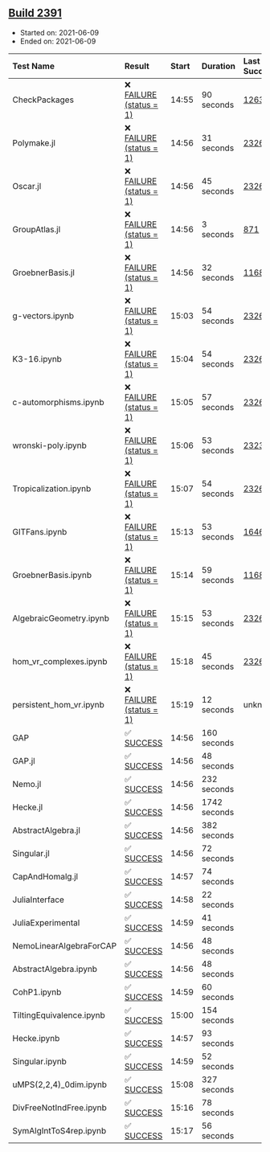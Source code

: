 ## [Build 2391](https://oscarci.mathematik.uni-kl.de/job/oscar-stable/2391/)

* Started on: 2021-06-09
* Ended on: 2021-06-09

| Test Name    | Result | Start | Duration | Last Success | First Failure |
|:-------------|:-------|:------|:---------|:-------------|:--------------|
| CheckPackages | ❌ [FAILURE (status = 1)](https://oscarci.mathematik.uni-kl.de/job/oscar-stable/2391/artifact/logs/build-2391/CheckPackages.log) | 14:55 | 90 seconds | [1263](https://oscarci.mathematik.uni-kl.de/job/oscar-stable/1263/) | [1264](https://oscarci.mathematik.uni-kl.de/job/oscar-stable/1264/) |
| Polymake.jl | ❌ [FAILURE (status = 1)](https://oscarci.mathematik.uni-kl.de/job/oscar-stable/2391/artifact/logs/build-2391/Polymake.jl.log) | 14:56 | 31 seconds | [2326](https://oscarci.mathematik.uni-kl.de/job/oscar-stable/2326/) | [2327](https://oscarci.mathematik.uni-kl.de/job/oscar-stable/2327/) |
| Oscar.jl | ❌ [FAILURE (status = 1)](https://oscarci.mathematik.uni-kl.de/job/oscar-stable/2391/artifact/logs/build-2391/Oscar.jl.log) | 14:56 | 45 seconds | [2326](https://oscarci.mathematik.uni-kl.de/job/oscar-stable/2326/) | [2327](https://oscarci.mathematik.uni-kl.de/job/oscar-stable/2327/) |
| GroupAtlas.jl | ❌ [FAILURE (status = 1)](https://oscarci.mathematik.uni-kl.de/job/oscar-stable/2391/artifact/logs/build-2391/GroupAtlas.jl.log) | 14:56 | 3 seconds | [871](https://oscarci.mathematik.uni-kl.de/job/oscar-stable/871/) | [872](https://oscarci.mathematik.uni-kl.de/job/oscar-stable/872/) |
| GroebnerBasis.jl | ❌ [FAILURE (status = 1)](https://oscarci.mathematik.uni-kl.de/job/oscar-stable/2391/artifact/logs/build-2391/GroebnerBasis.jl.log) | 14:56 | 32 seconds | [1168](https://oscarci.mathematik.uni-kl.de/job/oscar-stable/1168/) | [1169](https://oscarci.mathematik.uni-kl.de/job/oscar-stable/1169/) |
| g-vectors.ipynb | ❌ [FAILURE (status = 1)](https://oscarci.mathematik.uni-kl.de/job/oscar-stable/2391/artifact/logs/build-2391/g-vectors.ipynb.log) | 15:03 | 54 seconds | [2326](https://oscarci.mathematik.uni-kl.de/job/oscar-stable/2326/) | [2327](https://oscarci.mathematik.uni-kl.de/job/oscar-stable/2327/) |
| K3-16.ipynb | ❌ [FAILURE (status = 1)](https://oscarci.mathematik.uni-kl.de/job/oscar-stable/2391/artifact/logs/build-2391/K3-16.ipynb.log) | 15:04 | 54 seconds | [2326](https://oscarci.mathematik.uni-kl.de/job/oscar-stable/2326/) | [2327](https://oscarci.mathematik.uni-kl.de/job/oscar-stable/2327/) |
| c-automorphisms.ipynb | ❌ [FAILURE (status = 1)](https://oscarci.mathematik.uni-kl.de/job/oscar-stable/2391/artifact/logs/build-2391/c-automorphisms.ipynb.log) | 15:05 | 57 seconds | [2326](https://oscarci.mathematik.uni-kl.de/job/oscar-stable/2326/) | [2327](https://oscarci.mathematik.uni-kl.de/job/oscar-stable/2327/) |
| wronski-poly.ipynb | ❌ [FAILURE (status = 1)](https://oscarci.mathematik.uni-kl.de/job/oscar-stable/2391/artifact/logs/build-2391/wronski-poly.ipynb.log) | 15:06 | 53 seconds | [2323](https://oscarci.mathematik.uni-kl.de/job/oscar-stable/2323/) | [2324](https://oscarci.mathematik.uni-kl.de/job/oscar-stable/2324/) |
| Tropicalization.ipynb | ❌ [FAILURE (status = 1)](https://oscarci.mathematik.uni-kl.de/job/oscar-stable/2391/artifact/logs/build-2391/Tropicalization.ipynb.log) | 15:07 | 54 seconds | [2326](https://oscarci.mathematik.uni-kl.de/job/oscar-stable/2326/) | [2327](https://oscarci.mathematik.uni-kl.de/job/oscar-stable/2327/) |
| GITFans.ipynb | ❌ [FAILURE (status = 1)](https://oscarci.mathematik.uni-kl.de/job/oscar-stable/2391/artifact/logs/build-2391/GITFans.ipynb.log) | 15:13 | 53 seconds | [1646](https://oscarci.mathematik.uni-kl.de/job/oscar-stable/1646/) | [1647](https://oscarci.mathematik.uni-kl.de/job/oscar-stable/1647/) |
| GroebnerBasis.ipynb | ❌ [FAILURE (status = 1)](https://oscarci.mathematik.uni-kl.de/job/oscar-stable/2391/artifact/logs/build-2391/GroebnerBasis.ipynb.log) | 15:14 | 59 seconds | [1168](https://oscarci.mathematik.uni-kl.de/job/oscar-stable/1168/) | [1169](https://oscarci.mathematik.uni-kl.de/job/oscar-stable/1169/) |
| AlgebraicGeometry.ipynb | ❌ [FAILURE (status = 1)](https://oscarci.mathematik.uni-kl.de/job/oscar-stable/2391/artifact/logs/build-2391/AlgebraicGeometry.ipynb.log) | 15:15 | 53 seconds | [2326](https://oscarci.mathematik.uni-kl.de/job/oscar-stable/2326/) | [2327](https://oscarci.mathematik.uni-kl.de/job/oscar-stable/2327/) |
| hom_vr_complexes.ipynb | ❌ [FAILURE (status = 1)](https://oscarci.mathematik.uni-kl.de/job/oscar-stable/2391/artifact/logs/build-2391/hom_vr_complexes.ipynb.log) | 15:18 | 45 seconds | [2326](https://oscarci.mathematik.uni-kl.de/job/oscar-stable/2326/) | [2327](https://oscarci.mathematik.uni-kl.de/job/oscar-stable/2327/) |
| persistent_hom_vr.ipynb | ❌ [FAILURE (status = 1)](https://oscarci.mathematik.uni-kl.de/job/oscar-stable/2391/artifact/logs/build-2391/persistent_hom_vr.ipynb.log) | 15:19 | 12 seconds | unknown | unknown |
| GAP | ✅ [SUCCESS](https://oscarci.mathematik.uni-kl.de/job/oscar-stable/2391/artifact/logs/build-2391/GAP.log) | 14:56 | 160 seconds |  |  |
| GAP.jl | ✅ [SUCCESS](https://oscarci.mathematik.uni-kl.de/job/oscar-stable/2391/artifact/logs/build-2391/GAP.jl.log) | 14:56 | 48 seconds |  |  |
| Nemo.jl | ✅ [SUCCESS](https://oscarci.mathematik.uni-kl.de/job/oscar-stable/2391/artifact/logs/build-2391/Nemo.jl.log) | 14:56 | 232 seconds |  |  |
| Hecke.jl | ✅ [SUCCESS](https://oscarci.mathematik.uni-kl.de/job/oscar-stable/2391/artifact/logs/build-2391/Hecke.jl.log) | 14:56 | 1742 seconds |  |  |
| AbstractAlgebra.jl | ✅ [SUCCESS](https://oscarci.mathematik.uni-kl.de/job/oscar-stable/2391/artifact/logs/build-2391/AbstractAlgebra.jl.log) | 14:56 | 382 seconds |  |  |
| Singular.jl | ✅ [SUCCESS](https://oscarci.mathematik.uni-kl.de/job/oscar-stable/2391/artifact/logs/build-2391/Singular.jl.log) | 14:56 | 72 seconds |  |  |
| CapAndHomalg.jl | ✅ [SUCCESS](https://oscarci.mathematik.uni-kl.de/job/oscar-stable/2391/artifact/logs/build-2391/CapAndHomalg.jl.log) | 14:57 | 74 seconds |  |  |
| JuliaInterface | ✅ [SUCCESS](https://oscarci.mathematik.uni-kl.de/job/oscar-stable/2391/artifact/logs/build-2391/JuliaInterface.log) | 14:58 | 22 seconds |  |  |
| JuliaExperimental | ✅ [SUCCESS](https://oscarci.mathematik.uni-kl.de/job/oscar-stable/2391/artifact/logs/build-2391/JuliaExperimental.log) | 14:59 | 41 seconds |  |  |
| NemoLinearAlgebraForCAP | ✅ [SUCCESS](https://oscarci.mathematik.uni-kl.de/job/oscar-stable/2391/artifact/logs/build-2391/NemoLinearAlgebraForCAP.log) | 14:56 | 48 seconds |  |  |
| AbstractAlgebra.ipynb | ✅ [SUCCESS](https://oscarci.mathematik.uni-kl.de/job/oscar-stable/2391/artifact/logs/build-2391/AbstractAlgebra.ipynb.log) | 14:56 | 48 seconds |  |  |
| CohP1.ipynb | ✅ [SUCCESS](https://oscarci.mathematik.uni-kl.de/job/oscar-stable/2391/artifact/logs/build-2391/CohP1.ipynb.log) | 14:59 | 60 seconds |  |  |
| TiltingEquivalence.ipynb | ✅ [SUCCESS](https://oscarci.mathematik.uni-kl.de/job/oscar-stable/2391/artifact/logs/build-2391/TiltingEquivalence.ipynb.log) | 15:00 | 154 seconds |  |  |
| Hecke.ipynb | ✅ [SUCCESS](https://oscarci.mathematik.uni-kl.de/job/oscar-stable/2391/artifact/logs/build-2391/Hecke.ipynb.log) | 14:57 | 93 seconds |  |  |
| Singular.ipynb | ✅ [SUCCESS](https://oscarci.mathematik.uni-kl.de/job/oscar-stable/2391/artifact/logs/build-2391/Singular.ipynb.log) | 14:59 | 52 seconds |  |  |
| uMPS(2,2,4)_0dim.ipynb | ✅ [SUCCESS](https://oscarci.mathematik.uni-kl.de/job/oscar-stable/2391/artifact/logs/build-2391/uMPS-2-2-4-_0dim.ipynb.log) | 15:08 | 327 seconds |  |  |
| DivFreeNotIndFree.ipynb | ✅ [SUCCESS](https://oscarci.mathematik.uni-kl.de/job/oscar-stable/2391/artifact/logs/build-2391/DivFreeNotIndFree.ipynb.log) | 15:16 | 78 seconds |  |  |
| SymAlgIntToS4rep.ipynb | ✅ [SUCCESS](https://oscarci.mathematik.uni-kl.de/job/oscar-stable/2391/artifact/logs/build-2391/SymAlgIntToS4rep.ipynb.log) | 15:17 | 56 seconds |  |  |
